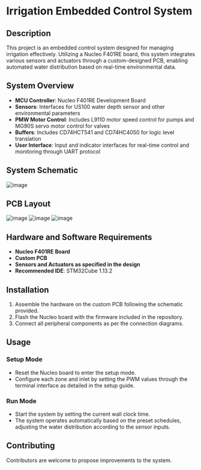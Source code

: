 # Irrigation Embedded Control System

## Description
This project is an embedded control system designed for managing irrigation effectively. Utilizing a Nucleo F401RE board, this system integrates various sensors and actuators through a custom-designed PCB, enabling automated water distribution based on real-time environmental data.

## System Overview
- **MCU Controller**: Nucleo F401RE Development Board
- **Sensors**: Interfaces for US100 water depth sensor and other environmental parameters
- **PMW Motor Control**: Includes L9110 motor speed control for pumps and MG90S servo motor control for valves
- **Buffers**: Includes CD74HCT541 and CD74HC4050 for logic level translation
- **User Interface**: Input and indicator interfaces for real-time control and monitoring through UART protocol

## System Schematic
![image](https://github.com/b57zheng/Irrigation_Embedded_System/assets/98293562/27f361c9-77d5-42d0-baa7-69a5a71ab404)

## PCB Layout
![image](https://github.com/b57zheng/Irrigation_Embedded_System/assets/98293562/0d413e1d-5e44-4656-b292-ce61a25b20dd)
![image](https://github.com/b57zheng/Irrigation_Embedded_System/assets/98293562/c79fdecf-29c5-4000-bb45-4394bec07f31)
![image](https://github.com/b57zheng/Irrigation_Embedded_System/assets/98293562/f74db943-f429-45e2-9c53-7241a2b4181b)

## Hardware and Software Requirements
- **Nucleo F401RE Board**
- **Custom PCB**
- **Sensors and Actuators as specified in the design**
- **Recommended IDE**: STM32Cube 1.13.2

## Installation
1. Assemble the hardware on the custom PCB following the schematic provided.
2. Flash the Nucleo board with the firmware included in the repository.
3. Connect all peripheral components as per the connection diagrams.

## Usage
### Setup Mode
- Reset the Nucleo board to enter the setup mode.
- Configure each zone and inlet by setting the PWM values through the terminal interface as detailed in the setup guide.

### Run Mode
- Start the system by setting the current wall clock time.
- The system operates automatically based on the preset schedules, adjusting the water distribution according to the sensor inputs.

## Contributing
Contributors are welcome to propose improvements to the system.
